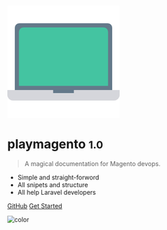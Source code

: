 <!-- _coverpage.md -->

![logo](/_media/laptop.png)

# playmagento <small>1.0</small>

> A magical documentation for Magento devops.

- Simple and straight-forword
- All snipets and structure
- All help Laravel developers

[GitHub](https://github.com/docsifyjs/docsify/)
[Get Started](#docsify)

![color](#f0f0f0)